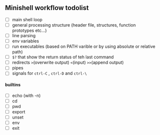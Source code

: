 ## Minishell workflow todolist

- [ ] main shell loop
- [ ] general processing structure (header file, structures, function prototypes etc...)
- [ ] line parsing
- [ ] env variables
- [ ] run executables (based on PATH varible or by using absolute or relative path)
- [ ] `$?` that show the return status of teh last command 
- [ ] redirects `>`(overwrite output) `<`(input) `>>`(append output)
- [ ] pipes
- [ ] signals for  `ctrl-C` , `ctrl-D` and `ctrl-\`
#### builtins
- [ ] echo (with -n)
- [ ] cd
- [ ] pwd
- [ ] export
- [ ] unset
- [ ] env
- [ ] exit
